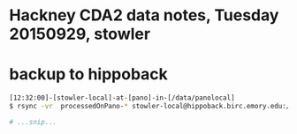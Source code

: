 # Hackney CDA2 data notes, Tuesday 20150929, stowler



# backup to hippoback


```bash
[12:32:00]-[stowler-local]-at-[pano]-in-[/data/panolocal]
$ rsync -vr  processedOnPano-* stowler-local@hippoback.birc.emory.edu:/data/backup/Atlanta/stowlerWIP/sharedReadOnly/

# ...snip...
```
